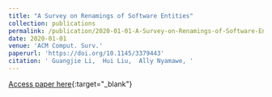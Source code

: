 ```yaml
---
title: "A Survey on Renamings of Software Entities"
collection: publications
permalink: /publication/2020-01-01-A-Survey-on-Renamings-of-Software-Entities
date: 2020-01-01
venue: 'ACM Comput. Surv.'
paperurl: 'https://doi.org/10.1145/3379443'
citation: ' Guangjie Li,  Hui Liu,  Ally Nyamawe, '
---
```

[Access paper here](https://doi.org/10.1145/3379443){:target="_blank"}
